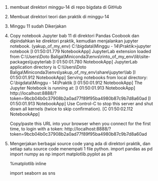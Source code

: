 

1. membuat direktori minggu-14 di repo bigdata di GitHub

2. Membuat direktori teori dan praktik di minggu-14

3. Minggu 11 sudah Dikerjakan

4. Copy notebook Jupyter bab 11 di direktori Pandas Coobook dan dipindahkan ke direktori praktik, kemudian menjalankan jupyter notebook.
    (yakup_of_my_env) C:\bigdata\Minggu - 14\Praktik>jupyter notebook
    [I 01:50:01.779 NotebookApp] JupyterLab extension loaded from C:\Users\Doto Baliga\Miniconda3\envs\rinto_of_my_env\lib\site-   packages\jupyterlab
    [I 01:50:01.780 NotebookApp] JupyterLab application directory is C:\Users\Doto Baliga\Miniconda3\envs\yakup_of_my_env\share\jupyter\lab
    [I 01:50:01.912 NotebookApp] Serving notebooks from local directory: C:\bigdata\Minggu - 14\Praktik
    [I 01:50:01.912 NotebookApp] The Jupyter Notebook is running at:
    [I 01:50:01.913 NotebookApp] http://localhost:8888/?token=9bcb04b0c37908b2a0ad77f89f95ba4980b87c9b7d8a60ad
    [I 01:50:01.913 NotebookApp] Use Control-C to stop this server and shut down all kernels (twice to skip confirmation).
    [C 01:50:02.112 NotebookApp]

    Copy/paste this URL into your browser when you connect for the first time,
    to login with a token:
        http://localhost:8888/?token=9bcb04b0c37908b2a0ad77f89f95ba4980b87c9b7d8a60ad

5. Mengerjakan berbagai source code yang ada di direktori praktik, dan setiap satu source code menempati 1 file python.
   import pandas as pd
    import numpy as np
    import matplotlib.pyplot as plt

    %matplotlib inline 
    
    import seaborn as sns
